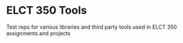 # ELCT 350 Tools
Test repo for various libraries and third party tools used in ELCT 350 assignments and projects
